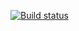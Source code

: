[![Build status](https://ci.appveyor.com/api/projects/status/r5sila72byqaew1d?svg=true)](https://ci.appveyor.com/project/AleksandrChernov81/selenium)
